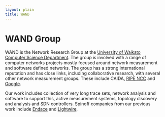 ```yaml
---
layout: plain
title: WAND
---
```


# WAND Group

WAND is the Network Research Group at the [University of Waikato](http://www.waikato.ac.nz/) [Computer Science Department](http://www.cs.waikato.ac.nz/). The group is involved with a range of computer networks projects mostly focused around network measurement and software defined networks. The group has a strong international reputation and has close links, including collaborative research, with several other network measurement groups. These include CAIDA, [RIPE NCC](https://www.ripe.net/) and [Google](https://www.google.com/).

Our work includes collection of very long trace sets, network analysis and software to support this, active measurement systems, topology discovery and analysis and SDN controllers. Spinoff companies from our previous work include [Endace](http://www.endace.com/) and [Lightwire](https://www.lightwire.co.nz/).
